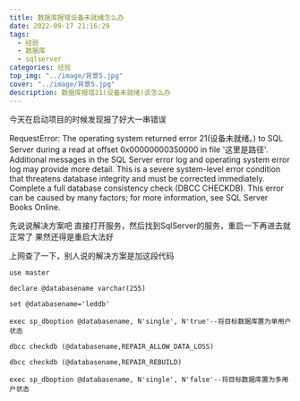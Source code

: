 ```yaml
---
title: 数据库报错设备未就绪怎么办
date: 2022-09-17 21:16:29
tags: 
  - 经验
  - 数据库
  - sqlserver
categories: 经验
top_img: "../image/背景5.jpg"
cover: "../image/背景5.jpg"
description: 数据库报错21(设备未就绪)该怎么办
---
```


今天在启动项目的时候发现报了好大一串错误

RequestError: The operating system returned error 21(设备未就绪。) to SQL Server during a read at offset 0x00000000350000 in file '这里是路径'. Additional messages in the SQL Server error log and operating system error log may provide more detail. This is a severe system-level error condition that threatens database integrity and must be corrected immediately. Complete a full database consistency check (DBCC CHECKDB). This error can be caused 
by many factors; for more information, see SQL Server Books Online.

先说说解决方案吧
直接打开服务，然后找到SqlServer的服务，重启一下再进去就正常了
果然还得是重启大法好

上网查了一下，别人说的解决方案是加这段代码
```
use master
 
declare @databasename varchar(255)
 
set @databasename='leddb'
 
exec sp_dboption @databasename, N'single', N'true'--将目标数据库置为单用户状态
 
dbcc checkdb (@databasename,REPAIR_ALLOW_DATA_LOSS)
 
dbcc checkdb (@databasename,REPAIR_REBUILD)
 
exec sp_dboption @databasename, N'single', N'false'--将目标数据库置为多用户状态
```